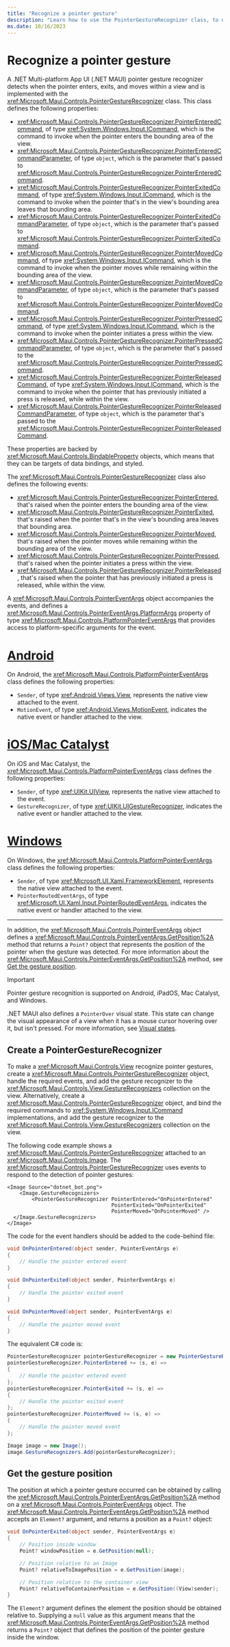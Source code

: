 ```yaml
---
title: "Recognize a pointer gesture"
description: "Learn how to use the PointerGestureRecognizer class, to detect when the pointer enters, exits, and moves within a view on iPadOS, Mac Catalyst, and Windows."
ms.date: 10/16/2023
---
```


# Recognize a pointer gesture

A .NET Multi-platform App UI (.NET MAUI) pointer gesture recognizer detects when the pointer enters, exits, and moves within a view and is implemented with the <xref:Microsoft.Maui.Controls.PointerGestureRecognizer> class. This class defines the following properties:

- <xref:Microsoft.Maui.Controls.PointerGestureRecognizer.PointerEnteredCommand>, of type <xref:System.Windows.Input.ICommand>, which is the command to invoke when the pointer enters the bounding area of the view.
- <xref:Microsoft.Maui.Controls.PointerGestureRecognizer.PointerEnteredCommandParameter>, of type `object`, which is the parameter that's passed to <xref:Microsoft.Maui.Controls.PointerGestureRecognizer.PointerEnteredCommand>.
- <xref:Microsoft.Maui.Controls.PointerGestureRecognizer.PointerExitedCommand>, of type <xref:System.Windows.Input.ICommand>, which is the command to invoke when the pointer that's in the view's bounding area leaves that bounding area.
- <xref:Microsoft.Maui.Controls.PointerGestureRecognizer.PointerExitedCommandParameter>, of type `object`, which is the parameter that's passed to <xref:Microsoft.Maui.Controls.PointerGestureRecognizer.PointerExitedCommand>.
- <xref:Microsoft.Maui.Controls.PointerGestureRecognizer.PointerMovedCommand>, of type <xref:System.Windows.Input.ICommand>, which is the command to invoke when the pointer moves while remaining within the bounding area of the view.
- <xref:Microsoft.Maui.Controls.PointerGestureRecognizer.PointerMovedCommandParameter>, of type `object`, which is the parameter that's passed to <xref:Microsoft.Maui.Controls.PointerGestureRecognizer.PointerMovedCommand>.
- <xref:Microsoft.Maui.Controls.PointerGestureRecognizer.PointerPressedCommand>, of type <xref:System.Windows.Input.ICommand>, which is the command to invoke when the pointer initiates a press within the view.
- <xref:Microsoft.Maui.Controls.PointerGestureRecognizer.PointerPressedCommandParameter>, of type `object`, which is the parameter that's passed to the <xref:Microsoft.Maui.Controls.PointerGestureRecognizer.PointerPressedCommand>.
- <xref:Microsoft.Maui.Controls.PointerGestureRecognizer.PointerReleasedCommand>, of type <xref:System.Windows.Input.ICommand>, which is the command to invoke when the pointer that has previously initiated a press is released, while within the view.
- <xref:Microsoft.Maui.Controls.PointerGestureRecognizer.PointerReleasedCommandParameter>, of type `object`, which is the parameter that's passed to the <xref:Microsoft.Maui.Controls.PointerGestureRecognizer.PointerReleasedCommand>.

These properties are backed by <xref:Microsoft.Maui.Controls.BindableProperty> objects, which means that they can be targets of data bindings, and styled.

The <xref:Microsoft.Maui.Controls.PointerGestureRecognizer> class also defines the following events:

- <xref:Microsoft.Maui.Controls.PointerGestureRecognizer.PointerEntered>, that's raised when the pointer enters the bounding area of the view.
- <xref:Microsoft.Maui.Controls.PointerGestureRecognizer.PointerExited>, that's raised when the pointer that's in the view's bounding area leaves that bounding area.
- <xref:Microsoft.Maui.Controls.PointerGestureRecognizer.PointerMoved>, that's raised when the pointer moves while remaining within the bounding area of the view.
- <xref:Microsoft.Maui.Controls.PointerGestureRecognizer.PointerPressed>, that's raised when the pointer initiates a press within the view.
- <xref:Microsoft.Maui.Controls.PointerGestureRecognizer.PointerReleased>, that's raised when the pointer that has previously initiated a press is released, while within the view.

A <xref:Microsoft.Maui.Controls.PointerEventArgs> object accompanies the events, and defines a <xref:Microsoft.Maui.Controls.PointerEventArgs.PlatformArgs> property of type <xref:Microsoft.Maui.Controls.PlatformPointerEventArgs> that provides access to platform-specific arguments for the event.

<!-- markdownlint-disable MD025 -->

# [Android](#tab/android)

On Android, the <xref:Microsoft.Maui.Controls.PlatformPointerEventArgs> class defines the following properties:

- `Sender`, of type <xref:Android.Views.View>, represents the native view attached to the event.
- `MotionEvent`, of type <xref:Android.Views.MotionEvent>, indicates the native event or handler attached to the view.

# [iOS/Mac Catalyst](#tab/macios)

On iOS and Mac Catalyst, the <xref:Microsoft.Maui.Controls.PlatformPointerEventArgs> class defines the following properties:

- `Sender`, of type <xref:UIKit.UIView>, represents the native view attached to the event.
- `GestureRecognizer`, of type <xref:UIKit.UIGestureRecognizer>, indicates the native event or handler attached to the view.

# [Windows](#tab/windows)

On Windows, the <xref:Microsoft.Maui.Controls.PlatformPointerEventArgs> class defines the following properties:

- `Sender`, of type <xref:Microsoft.UI.Xaml.FrameworkElement>, represents the native view attached to the event.
- `PointerRoutedEventArgs`, of type <xref:Microsoft.UI.Xaml.Input.PointerRoutedEventArgs>, indicates the native event or handler attached to the view.

---

<!-- markdownlint-enable MD025 -->

In addition, the <xref:Microsoft.Maui.Controls.PointerEventArgs> object defines a <xref:Microsoft.Maui.Controls.PointerEventArgs.GetPosition%2A> method that returns a `Point?` object that represents the position of the pointer when the gesture was detected. For more information about the <xref:Microsoft.Maui.Controls.PointerEventArgs.GetPosition%2A> method, see [Get the gesture position](#get-the-gesture-position).

> [!IMPORTANT]
> Pointer gesture recognition is supported on Android, iPadOS, Mac Catalyst, and Windows.

.NET MAUI also defines a `PointerOver` visual state. This state can change the visual appearance of a view when it has a mouse cursor hovering over it, but isn't pressed. For more information, see [Visual states](~/user-interface/visual-states.md).

## Create a PointerGestureRecognizer

To make a <xref:Microsoft.Maui.Controls.View> recognize pointer gestures, create a <xref:Microsoft.Maui.Controls.PointerGestureRecognizer> object, handle the required events, and add the gesture recognizer to the <xref:Microsoft.Maui.Controls.View.GestureRecognizers> collection on the view.
Alternatively, create a <xref:Microsoft.Maui.Controls.PointerGestureRecognizer> object, and bind the required commands to <xref:System.Windows.Input.ICommand> implementations, and add the gesture recognizer to the <xref:Microsoft.Maui.Controls.View.GestureRecognizers> collection on the view.

The following code example shows a <xref:Microsoft.Maui.Controls.PointerGestureRecognizer> attached to an <xref:Microsoft.Maui.Controls.Image>. The <xref:Microsoft.Maui.Controls.PointerGestureRecognizer> uses events to respond to the detection of pointer gestures:

```xaml
<Image Source="dotnet_bot.png">
    <Image.GestureRecognizers>
        <PointerGestureRecognizer PointerEntered="OnPointerEntered"
                                  PointerExited="OnPointerExited"
                                  PointerMoved="OnPointerMoved" />
  </Image.GestureRecognizers>
</Image>
```

The code for the event handlers should be added to the code-behind file:

```csharp
void OnPointerEntered(object sender, PointerEventArgs e)
{
    // Handle the pointer entered event
}

void OnPointerExited(object sender, PointerEventArgs e)
{
    // Handle the pointer exited event
}

void OnPointerMoved(object sender, PointerEventArgs e)
{
    // Handle the pointer moved event
}
```

The equivalent C# code is:

```csharp
PointerGestureRecognizer pointerGestureRecognizer = new PointerGestureRecognizer();
pointerGestureRecognizer.PointerEntered += (s, e) =>
{
    // Handle the pointer entered event
};
pointerGestureRecognizer.PointerExited += (s, e) =>
{
    // Handle the pointer exited event
};
pointerGestureRecognizer.PointerMoved += (s, e) =>
{
    // Handle the pointer moved event
};

Image image = new Image();
image.GestureRecognizers.Add(pointerGestureRecognizer);
```

## Get the gesture position

The position at which a pointer gesture occurred can be obtained by calling the <xref:Microsoft.Maui.Controls.PointerEventArgs.GetPosition%2A> method on a <xref:Microsoft.Maui.Controls.PointerEventArgs> object. The <xref:Microsoft.Maui.Controls.PointerEventArgs.GetPosition%2A> method accepts an `Element?` argument, and returns a position as a `Point?` object:

```csharp
void OnPointerExited(object sender, PointerEventArgs e)
{
    // Position inside window
    Point? windowPosition = e.GetPosition(null);

    // Position relative to an Image
    Point? relativeToImagePosition = e.GetPosition(image);

    // Position relative to the container view
    Point? relativeToContainerPosition = e.GetPosition((View)sender);
}
```

The `Element?` argument defines the element the position should be obtained relative to. Supplying a `null` value as this argument means that the <xref:Microsoft.Maui.Controls.PointerEventArgs.GetPosition%2A> method returns a `Point?` object that defines the position of the pointer gesture inside the window.
